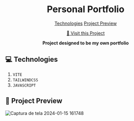 <h1 align='center' style='font-weight:bold'>Personal Portfolio</h1>

<p align='center'>
  <a href='#tech'>Technologies</a>
  <a href='#preview'>Project Preview</a>
</p>

<p align="center">
     <a href="https://gabrielpacheco-portfolio.vercel.app/">📱 Visit this Project</a>
</p>

<p align="center">
    <b>Project designed to be my own portfolio</b>
</p>

<h2 id="tech">💻 Technologies</h2>

1. ``VITE``
2. ``TAILWINDCSS``
3. ``JAVASCRIPT``

<h2 id="preview">🔎 Project Preview</h2>

![Captura de tela 2024-01-15 161748](https://github.com/gabr1elpachec0/personal-portfolio/assets/97643968/95ed35b8-7480-4fed-a5ff-dfad1146dd89)

